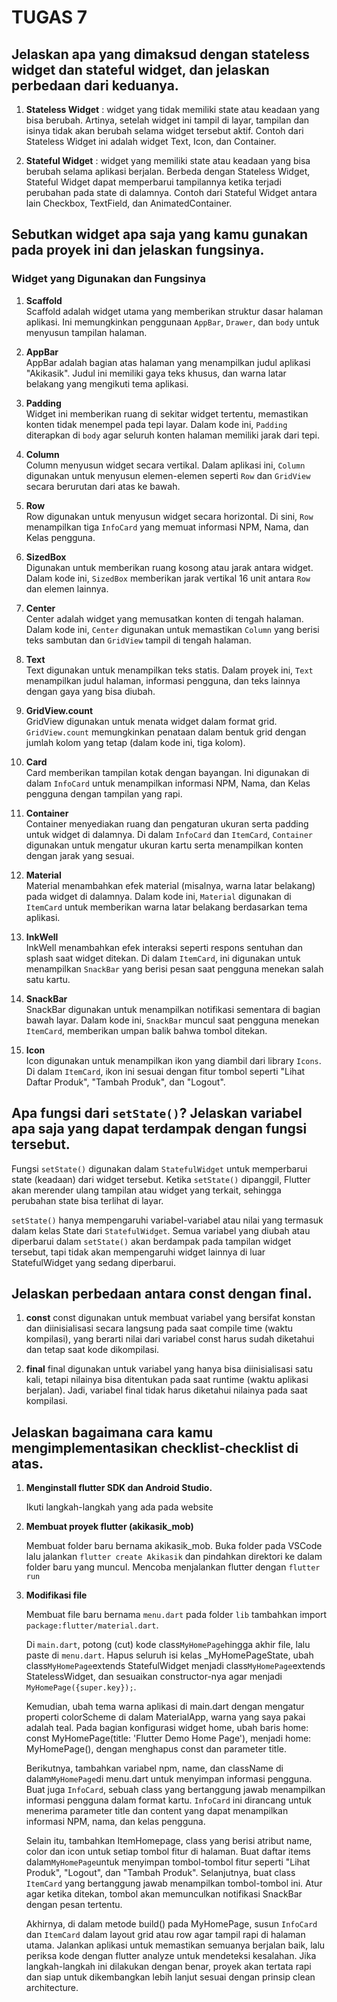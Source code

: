 # TUGAS 7

## Jelaskan apa yang dimaksud dengan stateless widget dan stateful widget, dan jelaskan perbedaan dari keduanya.
1. **Stateless Widget** : widget yang tidak memiliki state atau keadaan yang bisa berubah. Artinya, setelah widget ini tampil di layar, tampilan dan isinya tidak akan berubah selama widget tersebut aktif. Contoh dari Stateless Widget ini adalah widget Text, Icon, dan Container.

2. **Stateful Widget** : widget yang memiliki state atau keadaan yang bisa berubah selama aplikasi berjalan. Berbeda dengan Stateless Widget, Stateful Widget dapat memperbarui tampilannya ketika terjadi perubahan pada state di dalamnya. Contoh dari Stateful Widget antara lain Checkbox, TextField, dan AnimatedContainer.

## Sebutkan widget apa saja yang kamu gunakan pada proyek ini dan jelaskan fungsinya.

### Widget yang Digunakan dan Fungsinya

1. **Scaffold**  
   Scaffold adalah widget utama yang memberikan struktur dasar halaman aplikasi. Ini memungkinkan penggunaan `AppBar`, `Drawer`, dan `body` untuk menyusun tampilan halaman.

2. **AppBar**  
   AppBar adalah bagian atas halaman yang menampilkan judul aplikasi "Akikasik". Judul ini memiliki gaya teks khusus, dan warna latar belakang yang mengikuti tema aplikasi.

3. **Padding**  
   Widget ini memberikan ruang di sekitar widget tertentu, memastikan konten tidak menempel pada tepi layar. Dalam kode ini, `Padding` diterapkan di `body` agar seluruh konten halaman memiliki jarak dari tepi.

4. **Column**  
   Column menyusun widget secara vertikal. Dalam aplikasi ini, `Column` digunakan untuk menyusun elemen-elemen seperti `Row` dan `GridView` secara berurutan dari atas ke bawah.

5. **Row**  
   Row digunakan untuk menyusun widget secara horizontal. Di sini, `Row` menampilkan tiga `InfoCard` yang memuat informasi NPM, Nama, dan Kelas pengguna.

6. **SizedBox**  
   Digunakan untuk memberikan ruang kosong atau jarak antara widget. Dalam kode ini, `SizedBox` memberikan jarak vertikal 16 unit antara `Row` dan elemen lainnya.

7. **Center**  
   Center adalah widget yang memusatkan konten di tengah halaman. Dalam kode ini, `Center` digunakan untuk memastikan `Column` yang berisi teks sambutan dan `GridView` tampil di tengah halaman.

8. **Text**  
   Text digunakan untuk menampilkan teks statis. Dalam proyek ini, `Text` menampilkan judul halaman, informasi pengguna, dan teks lainnya dengan gaya yang bisa diubah.

9. **GridView.count**  
   GridView digunakan untuk menata widget dalam format grid. `GridView.count` memungkinkan penataan dalam bentuk grid dengan jumlah kolom yang tetap (dalam kode ini, tiga kolom).

10. **Card**  
    Card memberikan tampilan kotak dengan bayangan. Ini digunakan di dalam `InfoCard` untuk menampilkan informasi NPM, Nama, dan Kelas pengguna dengan tampilan yang rapi.

11. **Container**  
    Container menyediakan ruang dan pengaturan ukuran serta padding untuk widget di dalamnya. Di dalam `InfoCard` dan `ItemCard`, `Container` digunakan untuk mengatur ukuran kartu serta menampilkan konten dengan jarak yang sesuai.

12. **Material**  
    Material menambahkan efek material (misalnya, warna latar belakang) pada widget di dalamnya. Dalam kode ini, `Material` digunakan di `ItemCard` untuk memberikan warna latar belakang berdasarkan tema aplikasi.

13. **InkWell**  
    InkWell menambahkan efek interaksi seperti respons sentuhan dan splash saat widget ditekan. Di dalam `ItemCard`, ini digunakan untuk menampilkan `SnackBar` yang berisi pesan saat pengguna menekan salah satu kartu.

14. **SnackBar**  
    SnackBar digunakan untuk menampilkan notifikasi sementara di bagian bawah layar. Dalam kode ini, `SnackBar` muncul saat pengguna menekan `ItemCard`, memberikan umpan balik bahwa tombol ditekan.

15. **Icon**  
    Icon digunakan untuk menampilkan ikon yang diambil dari library `Icons`. Di dalam `ItemCard`, ikon ini sesuai dengan fitur tombol seperti "Lihat Daftar Produk", "Tambah Produk", dan "Logout".



## Apa fungsi dari `setState()`? Jelaskan variabel apa saja yang dapat terdampak dengan fungsi tersebut.
Fungsi `setState()` digunakan dalam `StatefulWidget` untuk memperbarui state (keadaan) dari widget tersebut. Ketika `setState()` dipanggil, Flutter akan merender ulang tampilan atau widget yang terkait, sehingga perubahan state bisa terlihat di layar.
 
`setState()` hanya mempengaruhi variabel-variabel atau nilai yang termasuk dalam kelas State dari `StatefulWidget`. Semua variabel yang diubah atau diperbarui dalam `setState()` akan berdampak pada tampilan widget tersebut, tapi tidak akan mempengaruhi widget lainnya di luar StatefulWidget yang sedang diperbarui.

## Jelaskan perbedaan antara const dengan final.
1. **const**
    const digunakan untuk membuat variabel yang bersifat konstan dan diinisialisasi secara langsung pada saat compile time (waktu kompilasi), yang berarti nilai dari variabel const harus sudah diketahui dan tetap saat kode dikompilasi.

2. **final**
    final digunakan untuk variabel yang hanya bisa diinisialisasi satu kali, tetapi nilainya bisa ditentukan pada saat runtime (waktu aplikasi berjalan). Jadi, variabel final tidak harus diketahui nilainya pada saat kompilasi.


## Jelaskan bagaimana cara kamu mengimplementasikan checklist-checklist di atas.

1. **Menginstall flutter SDK dan Android Studio.**

    Ikuti langkah-langkah yang ada pada website

2. **Membuat proyek flutter (akikasik_mob)**

    Membuat folder baru bernama akikasik_mob. Buka folder pada VSCode lalu jalankan `flutter create Akikasik` dan pindahkan direktori ke dalam folder baru yang muncul. Mencoba menjalankan flutter dengan `flutter run`

3. **Modifikasi file**

    Membuat file baru bernama `menu.dart` pada folder `lib` tambahkan import `package:flutter/material.dart`.

    Di `main.dart`, potong (cut) kode class`MyHomePage`hingga akhir file, lalu paste di `menu.dart`. Hapus seluruh isi kelas _MyHomePageState, ubah class`MyHomePage`extends StatefulWidget menjadi class`MyHomePage`extends StatelessWidget, dan sesuaikan constructor-nya agar menjadi `MyHomePage({super.key});`.

    Kemudian, ubah tema warna aplikasi di main.dart dengan mengatur properti colorScheme di dalam MaterialApp, warna yang saya pakai adalah teal. Pada bagian konfigurasi widget home, ubah baris home: const MyHomePage(title: 'Flutter Demo Home Page'), menjadi home: MyHomePage(), dengan menghapus const dan parameter title.

    Berikutnya, tambahkan variabel npm, name, dan className di dalam`MyHomePage`di menu.dart untuk menyimpan informasi pengguna. Buat juga `InfoCard`, sebuah class yang bertanggung jawab menampilkan informasi pengguna dalam format kartu. `InfoCard` ini dirancang untuk menerima parameter title dan content yang dapat menampilkan informasi NPM, nama, dan kelas pengguna.

    Selain itu, tambahkan ItemHomepage, class yang berisi atribut name, color dan icon untuk setiap tombol fitur di halaman. Buat daftar items dalam`MyHomePage`untuk menyimpan tombol-tombol fitur seperti "Lihat Produk", "Logout", dan "Tambah Produk". Selanjutnya, buat class `ItemCard` yang bertanggung jawab menampilkan tombol-tombol ini. Atur agar ketika ditekan, tombol akan memunculkan notifikasi SnackBar dengan pesan tertentu.

    Akhirnya, di dalam metode build() pada MyHomePage, susun `InfoCard` dan `ItemCard` dalam layout grid atau row agar tampil rapi di halaman utama. Jalankan aplikasi untuk memastikan semuanya berjalan baik, lalu periksa kode dengan flutter analyze untuk mendeteksi kesalahan. Jika langkah-langkah ini dilakukan dengan benar, proyek akan tertata rapi dan siap untuk dikembangkan lebih lanjut sesuai dengan prinsip clean architecture.
